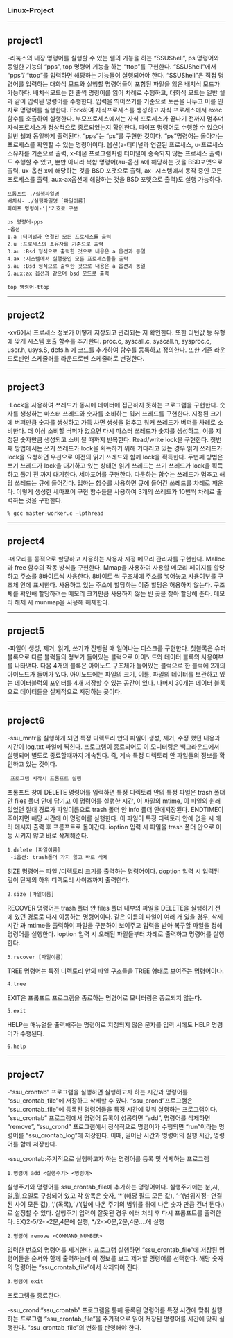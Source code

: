 ### Linux-Project

*****

## project1
-리눅스의 내장 명령어를 실행할 수 있는 쉘의 기능을 하는 “SSUShell”, ps 명령어와 동일한 기능의 “pps”, top 명령어 기능을 하는 “ttop”를 구현한다. “SSUShell”에서 “pps”/ “ttop”를 입력하면 해당하는 기능들이 실행되어야 한다. 
“SSUShell”은 직접 명령어를 입력하는 대화식 모드와 실행할 명령어들이 포함된 파일을 읽은 배치식 모드가 가능하다. 배치식모드는 한 줄씩 명령어를 읽어 차례로 수행하고, 대화식 모드는 일반 쉘과 같이 입력된 명령어를 수행한다. 입력을 띄어쓰기를 기준으로  토큰을 나누고 이를 인자로 명령어를 실행한다. Fork하여 자식프로세스를 생성하고 자식 프로세스에서 exec함수를 호출하여 실행한다. 부모프로세스에서는 자식 프로세스가 끝나기 전까지 멈추며 자식프로세스가 정상적으로 종료되었는지 확인한다. 파이프 명령어도 수행할 수 있으며 일반 쉘과 동일하게 출력된다. 
“pps”는 “ps”를 구현한 것이다. “ps”명령어는 돌아가는 프로세스를 확인할 수 있는 명령어이다. 옵션(a-터미널과 연결된 프로세스, u-프로세스 소유자를 기준으로 출력, x-데몬 프로그램처럼 터미널에 종속되지 않는 프로세스 출력)도 수행할 수 있고, 뿐만 아니라 복합 명령어(au-옵션 a에 해당하는 것을 BSD포맷으로 출력, ux-옵션 x에 해당하는 것을 BSD 포맷으로 출력, ax- 시스템에서 동작 중인 모든 프로세스를 출력, aux-ax옵션에 해당하는 것을 BSD 포맷으로 출력)도 실행 가능하다.

```
프롬프트-./실행파일명
배치식- ./실행파일명 [파일이름]
파이프 명령어-'|'기호로 구분
```

```
ps 명령어-pps
-옵션
1.a :터미널과 연결된 모든 프로세스를 출력
2.u :프로세스의 소유자를 기준으로 출력
3.au :Bsd 형식으로 출력한 것으로 내용은 a 옵션과 동일
4.ax :시스템에서 실행중인 모든 프로세스들을 출력
5.au :Bsd 형식으로 출력한 것으로 내용은 a 옵션과 동일
6.aux:ax 옵션과 같으며 bsd 모드로 출력
```

```
top 명령어-ttop
```

*****
## project2
-xv6에서 프로세스 정보가 어떻게 저장되고 관리되는 지 확인한다. 또한 리턴값 등 유형에 맞게 시스템 호출 함수를 추가한다. proc.c, syscall.c, syscall.h, sysproc.c, user.h, usys.S, defs.h 에 코드를 추가하여 함수를 등록하고 정의한다. 또한 기존 라운드로빈인 스케줄러를 라운드로빈 스케줄러로 변경한다. 


*****
## project3
-Lock을 사용하여 쓰레드가 동시에 데이터에 접근하지 못하는 프로그램을 구현한다. 
	숫자를 생성하는 마스터 쓰레드와 숫자를 소비하는 워커 쓰레드를 구현한다. 지정된 크기에 버퍼만큼 숫자를 생성하고 가득 차면 생성을 멈추고 워커 쓰레드가 버퍼를 차례로 소비한다. 더 이상 소비할 버퍼가 없으면 다시 마스터 쓰레드가 숫자를 생성하고, 이를 지정된 숫자만큼 생성되고 소비 될 때까지 반복한다. 
	Read/write lock을 구현한다. 첫번째 방법에서는 쓰기 쓰레드가 lock을 획득하기 위해 기다리고 있는 경우 읽기 쓰레드가 lock을 요청하면 우선으로 이전의 읽기 쓰레드와 함께 lock을 획득한다. 두번째 방법은 쓰기 쓰레드가 lock을 대기하고 있는 상태면 읽기 쓰레드는 쓰기 쓰레드가 lock을 획득하고 풀기 전 까지 대기한다.
	세마포어를 구현한다. 다운하는 함수는 쓰레드가 멈추고 해당 쓰레드는 큐에 들어간다. 업하는 함수를 사용하면 큐에 들어간 쓰레드를 차례로 깨운다. 이렇게 생성한 세마포어 구현 함수들을 사용하여 3개의 쓰레드가 10번씩 차례로 출력하는 것을 구현한다.

```
% gcc master-worker.c –lpthread

```
*****
## project4
-메모리를 동적으로 할당하고 사용하는 사용자 지정 메모리 관리자를 구현한다. Malloc과 free 함수의 작동 방식을 구현한다. Mmap을 사용하여 사용할 메모리 페이지를 할당하고 주소를 8바이트씩 사용한다. 8바이트 씩 구조체에 주소를 넣어놓고 사용여부를 구조체 안에 표시한다. 사용하고 있는 주소에 할당하는 이중 할당은 허용하지 않는다. 구조체를 확인해 할당하려는 메모리 크기만큼 사용하지 않는 빈 곳을 찾아 할당해 준다. 메모리 해제 시 munmap을 사용해 해제한다.


*****
## project5
-파일이 생성, 제거, 읽기, 쓰기가 진행될 때 일어나는 디스크를 구현한다. 첫블록은 슈퍼블록으로 다른 블럭들의 정보가 들어있는 블럭으로 아이노드와 데이터 블록의 사용여부를 나타낸다. 다음 4개의 블록은 아이노드 구조체가 들어있는 블럭으로 한 블럭에 2개의 아이노드가 들어가 있다. 아이노드에는 파일의 크기, 이름, 파일의 데이터를 보관하고 있는 데이터블럭의 포인터를 4개 저장할 수 있는 공간이 있다. 나머지 30개는 데이터 블록으로 데이터들을 실제적으로 저장하는 곳이다.


*****
## project6
-ssu_mntr을 실행하게 되면 특정 디렉토리 안의 파일이 생성, 제거, 수정 했던 내용과 시간이 log.txt 파일에 찍힌다. 프로그램이 종료되어도 이 모니터링은 백그라운드에서 실행되며 별도로 종료할때까지 계속된다. 즉, 계속 특정 디렉토리 안 파일들의 정보를 확인하고 있는 것이다.
```
 프로그램 시작시 프롬프트 실행
```
프롬프트 창에 DELETE 명령어를 입력하면 특정 디렉토리 안의 특정 파일은 trash 폴더 안 files 폴더 안에 담기고 이 명령어를 실행한 시간, 이 파일의 mtime, 이 파일의 원래 있었던 절대 경로가 파일이름으로 trash 폴더 안 info 폴더 안에저장된다. ENDTIME이 주어지면 해당 시간에 이 명령어를 실행한다. 이 파일이 특정 디렉토리 안에 없을 시 에러 메시지 출력 후 프롬프트로 돌아간다. ioption 입력 시 파일을 trash 폴더 안으로 이동 시키지 않고 바로 삭제해준다. 

```
1.delete [파일이름]
 -i옵션: trash폴더 가지 않고 바로 삭제
```
SIZE 명령어는 파일 /디렉토리 크기를 출력하는 명령어이다. doption 입력 시 입력된 깊이 단계의 하위 디렉토리 사이즈까지 출력한다. 

```
2.size [파일이름]
```
RECOVER 명령어는 trash 폴더 안 files 폴더 내부의 파일을 DELETE을 실행하기 전에 있던 경로로 다시 이동하는 명령어이다. 같은 이름의 파일이 여러 개 있을 경우, 삭제 시간 과 mtime을 출력하여 파일을 구분하여 보여주고 입력을 받아 복구할 파일을 정해 명령어를 실행한다. loption 입력 시 오래된 파일들부터 차례로 출력하고 명령어를 실행한다.

```
3.recover [파일이름]
```
TREE 명령어는 특정 디렉토리 안의 파일 구조들을 TREE 형태로 보여주는 명령어이다.
```
4.tree
```
EXIT은 프롬프트 프로그램을 종료하는 명령어로 모니터링은 종료되지 않는다.

```
5.exit
```
HELP는 매뉴얼을 출력해주는 명령어로 지정되지 않은 문자를 입력 시에도 HELP 명령어가 수행된다.

 ```
 6.help
 ```
 

*****
## project7
-“ssu_crontab” 프로그램을 실행하면 실행하고자 하는 시간과 명령어를 “ssu_crontab_file”에 저장하고 삭제할 수 있다. “ssu_crond”프로그램은 “ssu_crontab_file”에 등록된 명령어들을 특정 시간에 맞춰 실행하는 프로그램이다. “ssu_crontab” 프로그램에서 명령어 등록이 성공하면 “add”, 명령어를 삭제하면 “remove”, “ssu_crond” 프로그램에서 정삭적으로 명령어가 수행되면 “run”이라는 명령어를 “ssu_crontab_log”에 저장한다. 이때, 일어난 시간과 명령어의 실행 시간, 명령어를 함께 저장한다.

-ssu_crontab:주기적으로 실행하고자 하는 명령어를 등록 및 삭제하는 프로그램

 ```
1.명령어 add <실행주기> <명령어>
 ```
실행주기와 명령어를 ssu_crontab_file에 추가하는 명령어이다. 실행주기에는 분,시,일,월,요일로 구성되어 있고 각 항목은 숫자, ‘*’(해당 필드 모든 값), ‘-’(범위지정- 연결된 사이 모든 값), ‘,’(목록),‘ /’(앞에 나온 주기의 범위를 뒤에 나온 숫자 만큼 건너 뛴다.)로 설정할 수 있다. 실행주기 입력이 잘못된 경우 에러 처리 후 다시 프롬프트를 출력한다. 
EX)2-5/2->2분,4분에 실행, */2->0분,2분,4분....에 실행

 ```
2.명령어 remove <COMMAND_NUMBER>
 ```
입력한 번호의 명령어를 제거한다. 프로그램 실행하면 “ssu_crontab_file”에 저장된 명령어들을 순서와 함께 출력하는데 이 정보를 보고 제거할 명령어를 선택한다. 해당 숫자의 명령어는 “ssu_crontab_file”에서 삭제되어 진다.

 ```
3.명령어 exit
 ```
프로그램을 종료한다.

-ssu_crond:“ssu_crontab” 프로그램을 통해 등록된 명령어를 특정 시간에 맞춰 실행하는 프로그램
“ssu_crontab_file”을 주기적으로 읽어 저장된 명령어를 시간에 맞춰 실행한다. “ssu_crontab_file”의 변화를 반영해야 한다. 
